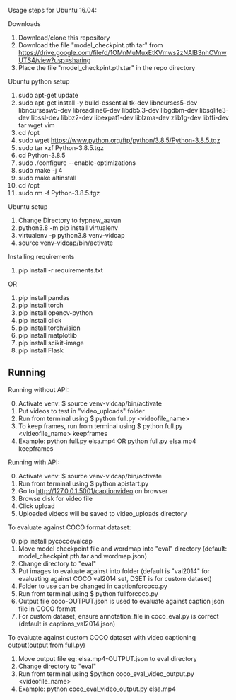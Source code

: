 Usage steps for Ubuntu 16.04:

Downloads
1. Download/clone this repository
2. Download the file "model_checkpint.pth.tar" from https://drive.google.com/file/d/1OMnMuMuxEtKVmws2zNAlB3nhCVnwUTS4/view?usp=sharing
3. Place the file "model_checkpint.pth.tar" in the repo directory

Ubuntu python setup
1. sudo apt-get update
2. sudo apt-get install -y build-essential tk-dev libncurses5-dev libncursesw5-dev libreadline6-dev libdb5.3-dev libgdbm-dev libsqlite3-dev libssl-dev libbz2-dev libexpat1-dev liblzma-dev zlib1g-dev libffi-dev tar wget vim
3. cd /opt
4. sudo wget https://www.python.org/ftp/python/3.8.5/Python-3.8.5.tgz
5. sudo tar xzf Python-3.8.5.tgz
6. cd Python-3.8.5
7. sudo ./configure --enable-optimizations
8. sudo make -j 4
9. sudo make altinstall
10. cd /opt
11. sudo rm -f Python-3.8.5.tgz

Ubuntu setup
1. Change Directory to fypnew_aavan
2. python3.8 -m pip install virtualenv
3. virtualenv -p python3.8 venv-vidcap
4. source venv-vidcap/bin/activate

Installing requirements
1. pip install -r requirements.txt

OR
1. pip install pandas
2. pip install torch
3. pip install opencv-python
4. pip install click
5. pip install torchvision
6. pip install matplotlib
7. pip install scikit-image
8. pip install Flask

## Running

Running without API:

0. Activate venv: $ source venv-vidcap/bin/activate
1. Put videos to test in "video_uploads" folder
2. Run from terminal using $ python full.py <videofile_name>
3. To keep frames, run from terminal using $ python full.py <videofile_name> keepframes
4. Example: python full.py elsa.mp4 OR python full.py elsa.mp4 keepframes

Running with API:

0. Activate venv: $ source venv-vidcap/bin/activate
1. Run from terminal using $ python apistart.py 
2. Go to http://127.0.0.1:5001/captionvideo on browser
3. Browse disk for video file
4. Click upload
5. Uploaded videos will be saved to video_uploads directory

To evaluate against COCO format dataset:

0. pip install pycocoevalcap
1. Move model checkpoint file and wordmap into "eval" directory (default: model_checkpint.pth.tar and wordmap.json) 
2. Change directory to "eval"
3. Put images to evaluate against into folder (default is "val2014" for evaluating against COCO val2014 set, DSET is for custom dataset)
4. Folder to use can be changed in captionforcoco.py
5. Run from terminal using $ python fullforcoco.py
6. Output file coco-OUTPUT.json is used to evaluate against caption json file in COCO format 
7. For custom dataset, ensure annotation_file in coco_eval.py is correct (default is captions_val2014.json)



To evaluate against custom COCO dataset with video captioning output(output from full.py)
1. Move output file eg: elsa.mp4-OUTPUT.json to eval directory
2. Change directory to "eval"
3. Run from terminal using $python coco_eval_video_output.py <videofile_name> 
4. Example: python coco_eval_video_output.py elsa.mp4

